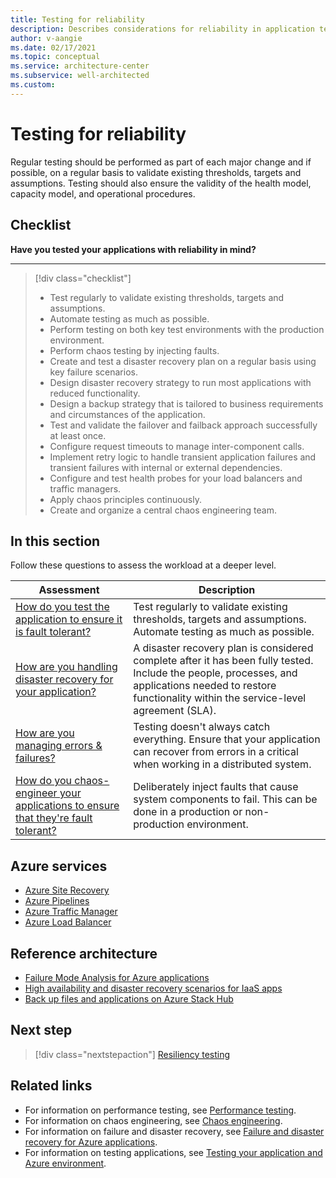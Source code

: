 ```yaml
---
title: Testing for reliability
description: Describes considerations for reliability in application testing.
author: v-aangie
ms.date: 02/17/2021
ms.topic: conceptual
ms.service: architecture-center
ms.subservice: well-architected
ms.custom:
---
```


# Testing for reliability

Regular testing should be performed as part of each major change and if possible, on a regular basis to validate existing thresholds, targets and assumptions. Testing should also ensure the validity of the health model, capacity model, and operational procedures.

## Checklist

**Have you tested your applications with reliability in mind?**
***

> [!div class="checklist"]
> - Test regularly to validate existing thresholds, targets and assumptions.
> - Automate testing as much as possible.
> - Perform testing on both key test environments with the production environment.
> - Perform chaos testing by injecting faults.
> - Create and test a disaster recovery plan on a regular basis using key failure scenarios.
> - Design disaster recovery strategy to run most applications with reduced functionality.
> - Design a backup strategy that is tailored to business requirements and circumstances of the application.
> - Test and validate the failover and failback approach successfully at least once.
> - Configure request timeouts to manage inter-component calls.
> - Implement retry logic to handle transient application failures and transient failures with internal or external dependencies.
> - Configure and test health probes for your load balancers and traffic managers.
> - Apply chaos principles continuously.
> - Create and organize a central chaos engineering team.

## In this section

Follow these questions to assess the workload at a deeper level.

| Assessment | Description |
| ------------- | ------------- |
| [How do you test the application to ensure it is fault tolerant?](/azure/architecture/framework/resiliency/testing) | Test regularly to validate existing thresholds, targets and assumptions. Automate testing as much as possible.
| [How are you handling disaster recovery for your application?](/azure/architecture/framework/resiliency/backup-and-recovery) | A disaster recovery plan is considered complete after it has been fully tested. Include the people, processes, and applications needed to restore functionality within the service-level agreement (SLA).
| [How are you managing errors & failures?](/azure/architecture/framework/resiliency/app-design-error-handling) | Testing doesn't always catch everything. Ensure that your application can recover from errors in a critical when working in a distributed system.
| [How do you chaos-engineer your applications to ensure that they're fault tolerant?](/azure/architecture/framework/resiliency/chaos-engineering) | Deliberately inject faults that cause system components to fail. This can be done in a production or non-production environment.

## Azure services

- [Azure Site Recovery](https://docs.microsoft.com/azure/site-recovery/site-recovery-overview)
- [Azure Pipelines](https://docs.microsoft.com/azure/devops/pipelines/get-started/what-is-azure-pipelines?view=azure-devops)
- [Azure Traffic Manager](https://docs.microsoft.com/azure/traffic-manager/traffic-manager-overview)
- [Azure Load Balancer](https://docs.microsoft.com/azure/load-balancer/load-balancer-overview)

## Reference architecture

- [Failure Mode Analysis for Azure applications](https://docs.microsoft.com/azure/architecture/resiliency/failure-mode-analysis)
- [High availability and disaster recovery scenarios for IaaS apps](https://docs.microsoft.com/azure/architecture/example-scenario/infrastructure/iaas-high-availability-disaster-recovery)
- [Back up files and applications on Azure Stack Hub](https://docs.microsoft.com/azure/architecture/hybrid/azure-stack-backup)

## Next step

>[!div class="nextstepaction"]
>[Resiliency testing](/azure/architecture/framework/resiliency/testing)

## Related links

- For information on performance testing, see [Performance testing](/azure/architecture/framework/scalability/performance-test).
- For information on chaos engineering, see [Chaos engineering](/azure/architecture/framework/resiliency/chaos-engineering).
- For information on failure and disaster recovery, see [Failure and disaster recovery for Azure applications](/azure/architecture/framework/resiliency/backup-and-recovery).
- For information on testing applications, see [Testing your application and Azure environment](/azure/architecture/framework/devops/release-engineering-testing). 